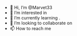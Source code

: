 - 👋 Hi, I’m @Marvet33
- 👀 I’m interested in  
- 🌱 I’m currently learning . 
- 💞️ I’m looking to collaborate on
- 📫 How to reach me  
  


